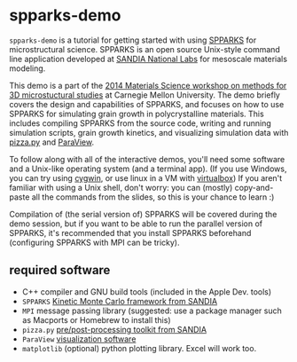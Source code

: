 spparks-demo
============

`spparks-demo` is a tutorial for getting started with using [SPPARKS](http://spparks.sandia.gov) for microstructural science.
SPPARKS is an open source Unix-style command line application developed at [SANDIA National Labs](http://www.sandia.gov) for mesoscale materials modeling. 

This demo is a part of the [2014 Materials Science workshop on methods for 3D microstuctural studies](http://www.materials.cmu.edu/news/summerworkshop.html) at Carnegie Mellon University.
The demo briefly covers the design and capabilities of SPPARKS, and focuses on how to use SPPARKS for simulating grain growth in polycrystalline materials.
This includes compiling SPPARKS from the source code, writing and running simulation scripts, grain growth kinetics, and visualizing simulation data with [pizza.py](http://pizza.sandia.gov) and [ParaView](http://www.paraview.org).

To follow along with all of the interactive demos, you'll need some software and a Unix-like operating system (and a terminal app).
(If you use Windows, you can try using [cygwin](https://www.cygwin.com), or use linux in a VM with [virtualbox](https://www.virtualbox.org))
If you aren't familiar with using a Unix shell, don't worry: you can (mostly) copy-and-paste all the commands from the slides, so this is your chance to learn :)

Compilation of (the serial version of) SPPARKS will be covered during the demo session, but if you want to be able to run the parallel version of SPPARKS, it's recommended that you install SPPARKS beforehand (configuring SPPARKS with MPI can be tricky).

required software
-----------------
- C++ compiler and GNU build tools (included in the Apple Dev. tools)
- `SPPARKS` [Kinetic Monte Carlo framework from SANDIA](http://http://www.sandia.gov/~sjplimp/download.html)
- `MPI` message passing library (suggested: use a package manager such as Macports or Homebrew to install this)
- `pizza.py` [pre/post-processing toolkit from SANDIA](http://http://www.sandia.gov/~sjplimp/download.html)
- `ParaView` [visualization software](http://www.paraview.org)
- `matplotlib` (optional) python plotting library. Excel will work too.
